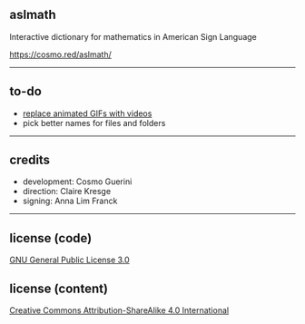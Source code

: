 ## aslmath

Interactive dictionary for mathematics in American Sign Language

https://cosmo.red/aslmath/

---

## to-do
* [replace animated GIFs with videos](https://developers.google.com/web/fundamentals/performance/optimizing-content-efficiency/replace-animated-gifs-with-video/)
* pick better names for files and folders

---

## credits
* development: Cosmo Guerini
* direction: Claire Kresge
* signing: Anna Lim Franck

---

## license (code)

[GNU General Public License 3.0](LICENSE)

## license (content)

[Creative Commons Attribution-ShareAlike 4.0 International](LICENSE-CONTENT)
